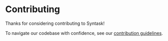 # Contributing

Thanks for considering contributing to Syntask!

To navigate our codebase with confidence, see our [contribution guidelines](https://docs.syntask.io/latest/contributing/overview/).
